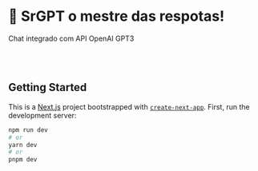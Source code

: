 # 🤖 SrGPT o mestre das respotas!
 Chat integrado com API OpenAI GPT3 


<br/>
<br/>




## Getting Started
This is a [Next.js](https://nextjs.org/) project bootstrapped with [`create-next-app`](https://github.com/vercel/next.js/tree/canary/packages/create-next-app).
First, run the development server:

```bash
npm run dev
# or
yarn dev
# or
pnpm dev
```
